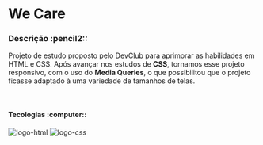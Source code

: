 <h1>We Care</h1>
<h3>Descrição :pencil2::</h3>
<p>Projeto de estudo proposto pelo <a href="https://rodolfomori.com.br/devclub">DevClub</a> para aprimorar as habilidades em HTML e CSS. Após avançar nos estudos de <b>CSS</b>, tornamos esse projeto responsivo, com o uso do <b>Media Queries</b>, o que possibilitou que o projeto ficasse adaptado à uma variedade de tamanhos de telas.</p>
<br>
<h4>Tecologias :computer::</h4>
<img src="https://img.shields.io/badge/HTML5-E34F26?style=for-the-badge&logo=html5&logoColor=white" alt="logo-html"/>
<img src="https://img.shields.io/badge/CSS3-1572B6?style=for-the-badge&logo=css3&logoColor=white" alt="logo-css"/>
